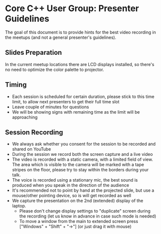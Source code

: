 # Core C++ User Group: Presenter Guidelines
The goal of this document is to provide hints for the best video recording in the meetups (and not a general presenter's guidelines).

## Slides Preparation
In the current meetup locations there are LCD displays installed, so there's no need to optimize the color palette to projector.

## Timing
- Each session is scheduled for certain duration, please stick to this time limit, to allow next presenters to get their full time slot
- Leave couple of minutes for questions
- We will be showing signs with remaining time as the limit will be approaching

## Session Recording
- We always ask whether you consent for the session to be recorded and shared on YouTube
- During the session we record both the screen capture and a live video
- The video is recorded with a static camera, with a limited field of view. The area which is visible to the camera will be marked with a tape stripes on the floor, please try to stay within the borders during your talk.
- The voice is recorded using a stationary mic, the best sound is produced when you speak in the direction of the audience
- It's recommended not to point by hand at the projected slide, but use a mouse/other pointing device, so is will get recorded as well
- We capture the presentation on the 2nd (extended) display of the laptop. 
  - Please don't change display settings to "duplicate" screen during the recording (let us know in advance in case such mode is needed)
  - To move a window from the main to extended screen press ["Windows" + "Shift" + "->"] (or just drag it with mouse)
